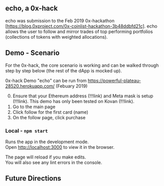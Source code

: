 ## echo, a 0x-hack
echo was submission to the Feb 2019 0x-hackathon [https://blog.0xproject.com/0x-coinlist-hackathon-3b48ddbfd21c]. echo allows the user to follow and mirror trades of top performing portfolios (collections of tokens with weighted allocations).


## Demo - Scenario

For the 0x-hack, the core scenario is working and can be walked through step by step below (the rest of the dApp is mocked up).

0x-hack Demo "echo" can be run from https://powerful-plateau-28520.herokuapp.com/ (Febuary 2019)

0. Ensure that your Ethereum address (!!!link) and Meta mask is setup (!!!link). This demo has only been tested on Kovan (!!!link). 
1. Go to the main page
2. Click follow for the first card (name)
3. On the follow page, click purchase 


### Local - `npm start`

Runs the app in the development mode.<br>
Open [http://localhost:3000](http://localhost:3000) to view it in the browser.

The page will reload if you make edits.<br>
You will also see any lint errors in the console.


## Future Directions
